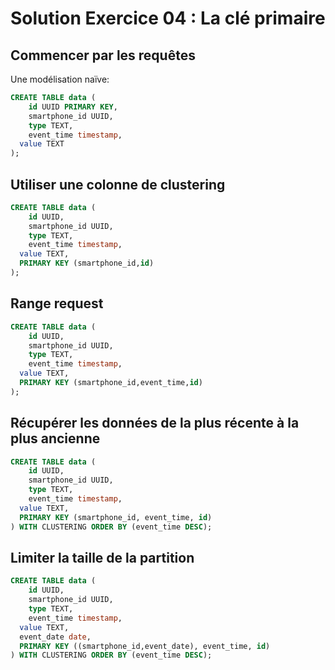 # Solution Exercice 04 : La clé primaire

## Commencer par les requêtes

Une modélisation naïve:

```sql
CREATE TABLE data (
	id UUID PRIMARY KEY,
	smartphone_id UUID,
	type TEXT,
	event_time timestamp,
  value TEXT
);
```
## Utiliser une colonne de clustering

```sql
CREATE TABLE data (
	id UUID,
	smartphone_id UUID,
	type TEXT,
	event_time timestamp,
  value TEXT,
  PRIMARY KEY (smartphone_id,id)
);
```

## Range request

```sql
CREATE TABLE data (
	id UUID,
	smartphone_id UUID,
	type TEXT,
	event_time timestamp,
  value TEXT,
  PRIMARY KEY (smartphone_id,event_time,id)
);
```

## Récupérer les données de la plus récente à la plus ancienne

```sql
CREATE TABLE data (
	id UUID,
	smartphone_id UUID,
	type TEXT,
	event_time timestamp,
  value TEXT,
  PRIMARY KEY (smartphone_id, event_time, id)
) WITH CLUSTERING ORDER BY (event_time DESC);
```

## Limiter la taille de la partition

```sql
CREATE TABLE data (
	id UUID,
	smartphone_id UUID,
	type TEXT,
	event_time timestamp,
  value TEXT,
  event_date date,
  PRIMARY KEY ((smartphone_id,event_date), event_time, id)
) WITH CLUSTERING ORDER BY (event_time DESC);
```
